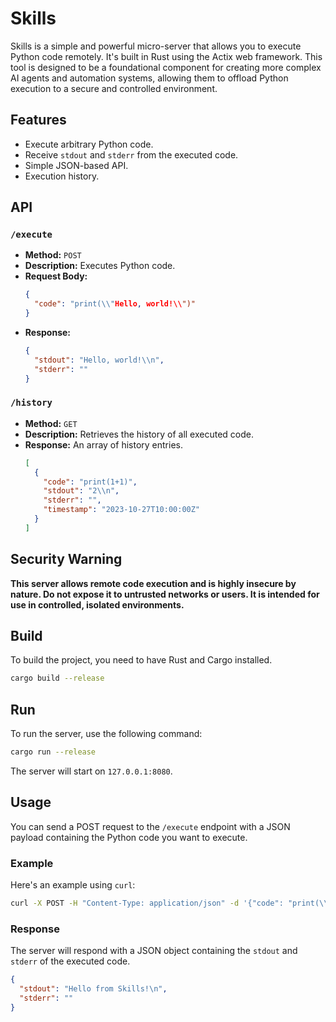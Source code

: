 # Skills

Skills is a simple and powerful micro-server that allows you to execute Python code remotely. It's built in Rust using the Actix web framework. This tool is designed to be a foundational component for creating more complex AI agents and automation systems, allowing them to offload Python execution to a secure and controlled environment.

## Features

- Execute arbitrary Python code.
- Receive `stdout` and `stderr` from the executed code.
- Simple JSON-based API.
- Execution history.

## API

### `/execute`

- **Method:** `POST`
- **Description:** Executes Python code.
- **Request Body:**
  ```json
  {
    "code": "print(\\"Hello, world!\\")"
  }
  ```
- **Response:**
  ```json
  {
    "stdout": "Hello, world!\\n",
    "stderr": ""
  }
  ```

### `/history`

- **Method:** `GET`
- **Description:** Retrieves the history of all executed code.
- **Response:** An array of history entries.
  ```json
  [
    {
      "code": "print(1+1)",
      "stdout": "2\\n",
      "stderr": "",
      "timestamp": "2023-10-27T10:00:00Z"
    }
  ]
  ```

## Security Warning

**This server allows remote code execution and is highly insecure by nature. Do not expose it to untrusted networks or users. It is intended for use in controlled, isolated environments.**

## Build

To build the project, you need to have Rust and Cargo installed.

```bash
cargo build --release
```

## Run

To run the server, use the following command:

```bash
cargo run --release
```

The server will start on `127.0.0.1:8080`.

## Usage

You can send a POST request to the `/execute` endpoint with a JSON payload containing the Python code you want to execute.

### Example

Here's an example using `curl`:

```bash
curl -X POST -H "Content-Type: application/json" -d '{"code": "print(\\"Hello from Skills!\\")"}' http://127.0.0.1:8080/execute
```

### Response

The server will respond with a JSON object containing the `stdout` and `stderr` of the executed code.

```json
{
  "stdout": "Hello from Skills!\n",
  "stderr": ""
}
```

